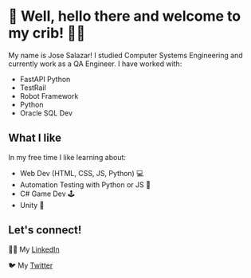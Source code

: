 #  :panda_face: Well, hello there and welcome to my crib! :man_technologist:

My name is Jose Salazar! I studied Computer Systems Engineering and currently work as a QA Engineer.
I have worked with:
- FastAPI Python
- TestRail
- Robot Framework
- Python
- Oracle SQL Dev


## What I like
In my free time I like learning about:
 - Web Dev (HTML, CSS, JS, Python) :computer:
 - Automation Testing with Python or JS :robot:
 - C# Game Dev :joystick:
 - Unity :white_square_button:

## Let's connect!
:man_office_worker: My [LinkedIn](https://www.linkedin.com/in/jose-salazar-garcia-b78467173/)

:bird: My [Twitter](https://twitter.com/JoseSPanda)

<!---
jrsalazar14/jrsalazar14 is a ✨ special ✨ repository because its `README.md` (this file) appears on your GitHub profile.
You can click the Preview link to take a look at your changes.
--->
